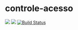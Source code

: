 # controle-acesso

<a href="https://codeclimate.com/github/dcresnitzky/controle-acesso/maintainability"><img src="https://api.codeclimate.com/v1/badges/f2c40ced7d3aa2e63a68/maintainability" /></a>
<a href="https://codeclimate.com/github/dcresnitzky/controle-acesso/test_coverage"><img src="https://api.codeclimate.com/v1/badges/f2c40ced7d3aa2e63a68/test_coverage" /></a>
[![Build Status](https://www.travis-ci.com/dcresnitzky/controle-acesso.svg?branch=master)](https://www.travis-ci.com/dcresnitzky/controle-acesso)
